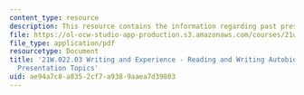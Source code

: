 ```yaml
---
content_type: resource
description: This resource contains the information regarding past presentation topics.
file: https://ol-ocw-studio-app-production.s3.amazonaws.com/courses/21w-022-03-writing-and-experience-reading-and-writing-autobiography-spring-2014/ae94a7c8a8352cf7a9389aaea7d39803_MIT21W_022_03S14_OralTopic.pdf
file_type: application/pdf
resourcetype: Document
title: '21W.022.03 Writing and Experience - Reading and Writing Autobiography: Past
  Presentation Topics'
uid: ae94a7c8-a835-2cf7-a938-9aaea7d39803
---
```

